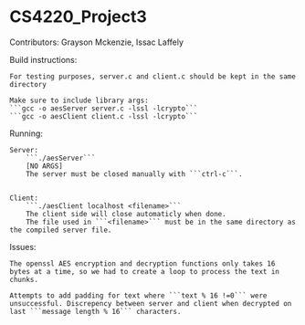 # CS4220_Project3
Contributors: Grayson Mckenzie, Issac Laffely

Build instructions:

    For testing purposes, server.c and client.c should be kept in the same directory

    Make sure to include library args:
    ```gcc -o aesServer server.c -lssl -lcrypto```
    ```gcc -o aesClient client.c -lssl -lcrypto```

Running:

    Server: 
        ```./aesServer``` 
        [NO ARGS]
        The server must be closed manually with ```ctrl-c```.


    Client:
        ```./aesClient localhost <filename>```
        The client side will close automaticly when done.
        The file used in ```<filename>``` must be in the same directory as the compiled server file.

Issues:

    The openssl AES encryption and decryption functions only takes 16 bytes at a time, so we had to create a loop to process the text in chunks.

    Attempts to add padding for text where ```text % 16 !=0``` were unsuccessful. Discrepency between server and client when decrypted on last ```message length % 16``` characters.
